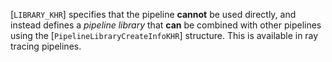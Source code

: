 [`LIBRARY_KHR`] specifies that the pipeline
 **cannot**  be used directly, and instead defines a *pipeline library* that
 **can**  be combined with other pipelines using the
[`PipelineLibraryCreateInfoKHR`] structure.
This is available in ray tracing pipelines.